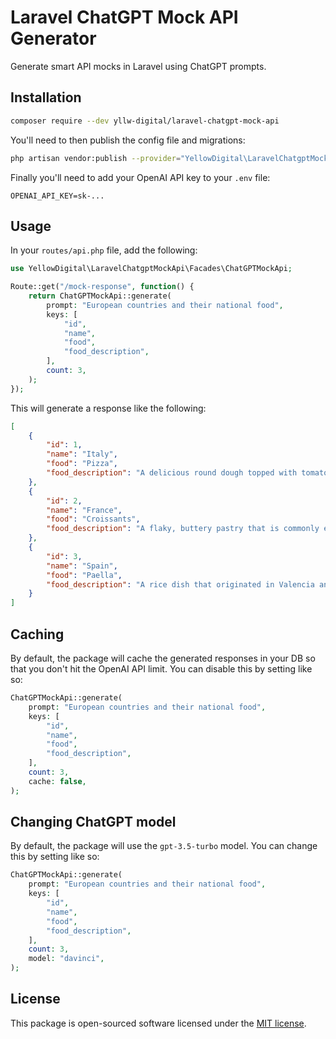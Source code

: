 # Laravel ChatGPT Mock API Generator
Generate smart API mocks in Laravel using ChatGPT prompts.

## Installation
```bash
composer require --dev yllw-digital/laravel-chatgpt-mock-api
```

You'll need to then publish the config file and migrations:
```bash
php artisan vendor:publish --provider="YellowDigital\LaravelChatgptMockApi\LaravelChatgptMockApiServiceProvider"
```

Finally you'll need to add your OpenAI API key to your `.env` file:
```
OPENAI_API_KEY=sk-...
```

## Usage

In your `routes/api.php` file, add the following:
```php
use YellowDigital\LaravelChatgptMockApi\Facades\ChatGPTMockApi;

Route::get("/mock-response", function() {
    return ChatGPTMockApi::generate(
        prompt: "European countries and their national food",
        keys: [
            "id",
            "name",
            "food",
            "food_description",
        ],
        count: 3,
    );
});
```

This will generate a response like the following:
```json
[
    {
        "id": 1,
        "name": "Italy",
        "food": "Pizza",
        "food_description": "A delicious round dough topped with tomato sauce, cheese and a variety of toppings."
    },
    {
        "id": 2,
        "name": "France",
        "food": "Croissants",
        "food_description": "A flaky, buttery pastry that is commonly eaten for breakfast or as a snack."
    },
    {
        "id": 3,
        "name": "Spain",
        "food": "Paella",
        "food_description": "A rice dish that originated in Valencia and is typically made with saffron, chicken, and shellfish."
    }
]
```

## Caching
By default, the package will cache the generated responses in your DB so that you don't hit the OpenAI API limit. You can disable this by setting like so:
```php
ChatGPTMockApi::generate(
    prompt: "European countries and their national food",
    keys: [
        "id",
        "name",
        "food",
        "food_description",
    ],
    count: 3,
    cache: false,
);
```

## Changing ChatGPT model
By default, the package will use the `gpt-3.5-turbo` model. You can change this by setting like so:
```php
ChatGPTMockApi::generate(
    prompt: "European countries and their national food",
    keys: [
        "id",
        "name",
        "food",
        "food_description",
    ],
    count: 3,
    model: "davinci",
);
```

## License
This package is open-sourced software licensed under the [MIT license](https://opensource.org/licenses/MIT).